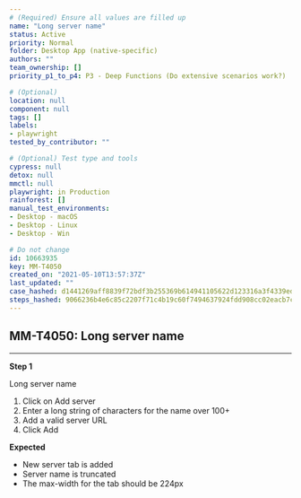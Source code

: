 ```yaml
---
# (Required) Ensure all values are filled up
name: "Long server name"
status: Active
priority: Normal
folder: Desktop App (native-specific)
authors: ""
team_ownership: []
priority_p1_to_p4: P3 - Deep Functions (Do extensive scenarios work?)

# (Optional)
location: null
component: null
tags: []
labels: 
- playwright
tested_by_contributor: ""

# (Optional) Test type and tools
cypress: null
detox: null
mmctl: null
playwright: in Production
rainforest: []
manual_test_environments: 
- Desktop - macOS
- Desktop - Linux
- Desktop - Win

# Do not change
id: 10663935
key: MM-T4050
created_on: "2021-05-10T13:57:37Z"
last_updated: ""
case_hashed: d1441269aff8839f72bdf3b255369b614941105622d123316a3f4339ed3dae71dbf6ee4be9d490c5acc8e67c2e9e92bd
steps_hashed: 9066236b4e6c85c2207f71c4b19c60f7494637924fdd908cc02eacb7c9332fa2ec08c980df5c8a299e84ea870f749a5b
---
```


<!-- (Auto-generated) Based on frontmatter's "key" and "name" -->

## MM-T4050: Long server name

---

**Step 1**

Long server name

1. Click on Add server
2. Enter a long string of characters for the name over 100+
3. Add a valid server URL
4. Click Add

**Expected**

- New server tab is added
- Server name is truncated
- The max-width for the tab should be 224px
